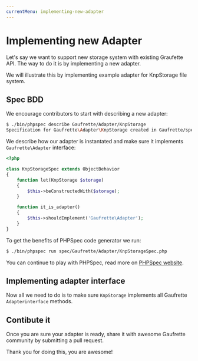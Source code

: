```yaml
---
currentMenu: implementing-new-adapter
---
```


# Implementing new Adapter

Let's say we want to support new storage system with existing Graufette API.
The way to do it is by implementing a new adapter.

We will illustrate this by implementing example adapter for KnpStorage file system.

## Spec BDD

We encourage contributors to start with describing a new adapter:

```bash
$ ./bin/phpspec describe Gaufrette/Adapter/KnpStorage
Specification for Gaufrette\Adapter\KnpStorage created in Gaufrette/spec/Gaufrette/Adapter/KnpStorageSpec.php.
```

We describe how our adapter is instantated and make sure it implements `Gaufrette\Adapter` interface:

```php
<?php

class KnpStorageSpec extends ObjectBehavior
{
    function let(KnpStorage $storage)
    {
        $this->beConstructedWith($storage);
    }

    function it_is_adapter()
    {
        $this->shouldImplement('Gaufrette\Adapter');
    }
}

```

To get the benefits of PHPSpec code generator we run:

```bash
$ ./bin/phpspec run spec/Gaufrette/Adapter/KnpStorageSpec.php
```

You can continue to play with PHPSpec, read more on [PHPSpec website](https://phpspec.readthedocs.org/en/latest/).

## Implementing adapter interface

Now all we need to do is to make sure `KnpStorage` implements all Gaufrette `Adapterinterface` methods.

## Contibute it

Once you are sure your adapter is ready, share it with awesome Gaufrette community by submitting a pull request.

Thank you for doing this, you are awesome!
